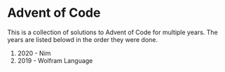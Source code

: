 # Advent of Code 

This is a collection of solutions to Advent of Code for multiple years.  The years are listed belowd in the order they were done.

1. 2020 - Nim
2. 2019 - Wolfram Language

